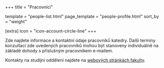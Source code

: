 +++
title = "Pracovníci"

template = "people-list.html"
page_template = "people-profile.html"
sort_by = "weight"

[extra]
icon = "icon-account-circle-line"
+++

Zde najdete informace a kontaktní údaje pracovníků katedry. Další termíny konzultací zde uvedených pracovníků mohou být stanoveny individuálně na základě dohody s příslušným pracovníkem e-mailem.

Kontakty na studijní oddělení najdete na [webových stránkách fakulty](https://pedf.cuni.cz/PEDF-220.html).

